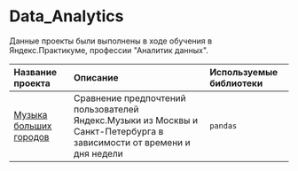 # Data_Analytics

Данные проекты были выполнены в ходе обучения в Яндекс.Практикуме, профессии "Аналитик данных".

| Название проекта | Описание | Используемые библиотеки | 
| :---------------------- | :---------------------- | :---------------------- |
| [Музыка больших городов](big_cities_music) | Сравнение предпочтений пользователей Яндекс.Музыки из Москвы и Санкт-Петербурга в зависимости от времени и дня недели| `pandas` |
